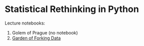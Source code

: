 # Statistical Rethinking in Python

Lecture notebooks:

1. Golem of Prague (no notebook)
1. [Garden of Forking Data](./notebooks/2_gardenforkingdata.ipynb)